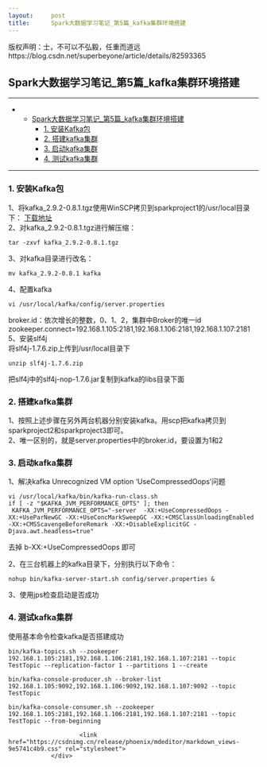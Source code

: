 ```yaml
---
layout:     post
title:      Spark大数据学习笔记_第5篇_kafka集群环境搭建
---
```

<div id="article_content" class="article_content clearfix csdn-tracking-statistics" data-pid="blog" data-mod="popu_307" data-dsm="post">
								<div class="article-copyright">
					版权声明：士，不可以不弘毅，任重而道远					https://blog.csdn.net/superbeyone/article/details/82593365				</div>
								            <div id="content_views" class="markdown_views prism-atom-one-dark">
							<!-- flowchart 箭头图标 勿删 -->
							<svg xmlns="http://www.w3.org/2000/svg" style="display: none;"><path stroke-linecap="round" d="M5,0 0,2.5 5,5z" id="raphael-marker-block" style="-webkit-tap-highlight-color: rgba(0, 0, 0, 0);"></path></svg>
							<h2 id="spark大数据学习笔记第5篇kafka集群环境搭建">Spark大数据学习笔记_第5篇_kafka集群环境搭建</h2>

<hr>

<p></p><div class="toc"><div class="toc">
<ul>
<li><ul>
<li><a href="#spark%E5%A4%A7%E6%95%B0%E6%8D%AE%E5%AD%A6%E4%B9%A0%E7%AC%94%E8%AE%B0%E7%AC%AC5%E7%AF%87kafka%E9%9B%86%E7%BE%A4%E7%8E%AF%E5%A2%83%E6%90%AD%E5%BB%BA" rel="nofollow">Spark大数据学习笔记_第5篇_kafka集群环境搭建</a><ul>
<li><a href="#1-%E5%AE%89%E8%A3%85kafka%E5%8C%85" rel="nofollow">1. 安装Kafka包</a></li>
<li><a href="#2-%E6%90%AD%E5%BB%BAkafka%E9%9B%86%E7%BE%A4" rel="nofollow">2. 搭建kafka集群</a></li>
<li><a href="#3-%E5%90%AF%E5%8A%A8kafka%E9%9B%86%E7%BE%A4" rel="nofollow">3. 启动kafka集群</a></li>
<li><a href="#4-%E6%B5%8B%E8%AF%95kafka%E9%9B%86%E7%BE%A4" rel="nofollow">4. 测试kafka集群</a></li>
</ul>
</li>
</ul>
</li>
</ul>
</div>
</div>


<hr>



<h3 id="1-安装kafka包">1. 安装Kafka包</h3>

<p>1、将kafka_2.9.2-0.8.1.tgz使用WinSCP拷贝到sparkproject1的/usr/local目录下：          <a href="http://kafka.apache.org/downloads" rel="nofollow">下载地址</a> <br>
2、对kafka_2.9.2-0.8.1.tgz进行解压缩：</p>

<pre class="prettyprint"><code class="language-ssh hljs autohotkey">tar -zxvf kafk<span class="hljs-built_in">a_2</span>.<span class="hljs-number">9.2</span>-<span class="hljs-number">0.8</span>.<span class="hljs-number">1</span>.tgz</code></pre>

<p>3、对kafka目录进行改名：</p>



<pre class="prettyprint"><code class="language-ssh hljs autohotkey">mv kafk<span class="hljs-built_in">a_2</span>.<span class="hljs-number">9.2</span>-<span class="hljs-number">0.8</span>.<span class="hljs-number">1</span> kafka</code></pre>

<p>4、配置kafka</p>



<pre class="prettyprint"><code class="language-ssh hljs lua">vi /usr/<span class="hljs-keyword">local</span>/kafka/config/server.properties</code></pre>

<p>broker.id：依次增长的整数，0、1、2，集群中Broker的唯一id <br>
zookeeper.connect=192.168.1.105:2181,192.168.1.106:2181,192.168.1.107:2181 <br>
5、安装slf4j <br>
将slf4j-1.7.6.zip上传到/usr/local目录下</p>



<pre class="prettyprint"><code class="language-ssh hljs avrasm">unzip slf4j-<span class="hljs-number">1.7</span><span class="hljs-number">.6</span><span class="hljs-preprocessor">.zip</span></code></pre>

<p>把slf4j中的slf4j-nop-1.7.6.jar复制到kafka的libs目录下面</p>



<h3 id="2-搭建kafka集群">2. 搭建kafka集群</h3>

<p>1、按照上述步骤在另外两台机器分别安装kafka。用scp把kafka拷贝到sparkproject2和sparkproject3即可。 <br>
2、唯一区别的，就是server.properties中的broker.id，要设置为1和2</p>



<h3 id="3-启动kafka集群">3. 启动kafka集群</h3>

<p>1、解决kafka Unrecognized VM option ‘UseCompressedOops’问题</p>



<pre class="prettyprint"><code class="language-ssh hljs applescript">vi /usr/<span class="hljs-keyword">local</span>/kafka/bin/kafka-<span class="hljs-command">run</span>-<span class="hljs-type">class</span>.sh 
<span class="hljs-keyword">if</span> [ -z <span class="hljs-string">"$KAFKA_JVM_PERFORMANCE_OPTS"</span> ]; <span class="hljs-keyword">then</span>
 KAFKA_JVM_PERFORMANCE_OPTS=<span class="hljs-string">"-server  -XX:+UseCompressedOops -XX:+UseParNewGC -XX:+UseConcMarkSweepGC -XX:+CMSClassUnloadingEnabled -XX:+CMSScavengeBeforeRemark -XX:+DisableExplicitGC -Djava.awt.headless=true"</span></code></pre>

<p>去掉  b-XX:+UseCompressedOops 即可</p>

<p>2、在三台机器上的kafka目录下，分别执行以下命令：</p>



<pre class="prettyprint"><code class="language-ssh hljs axapta">nohup bin/kafka-<span class="hljs-keyword">server</span>-start.sh config/<span class="hljs-keyword">server</span>.properties &amp;</code></pre>

<p>3、使用jps检查启动是否成功</p>



<h3 id="4-测试kafka集群">4. 测试kafka集群</h3>

<p>使用基本命令检查kafka是否搭建成功</p>



<pre class="prettyprint"><code class="language-ssh hljs brainfuck"><span class="hljs-comment">bin/kafka</span><span class="hljs-literal">-</span><span class="hljs-comment">topics</span><span class="hljs-string">.</span><span class="hljs-comment">sh</span> <span class="hljs-literal">-</span><span class="hljs-literal">-</span><span class="hljs-comment">zookeeper</span> <span class="hljs-comment">192</span><span class="hljs-string">.</span><span class="hljs-comment">168</span><span class="hljs-string">.</span><span class="hljs-comment">1</span><span class="hljs-string">.</span><span class="hljs-comment">105:2181</span><span class="hljs-string">,</span><span class="hljs-comment">192</span><span class="hljs-string">.</span><span class="hljs-comment">168</span><span class="hljs-string">.</span><span class="hljs-comment">1</span><span class="hljs-string">.</span><span class="hljs-comment">106:2181</span><span class="hljs-string">,</span><span class="hljs-comment">192</span><span class="hljs-string">.</span><span class="hljs-comment">168</span><span class="hljs-string">.</span><span class="hljs-comment">1</span><span class="hljs-string">.</span><span class="hljs-comment">107:2181</span> <span class="hljs-literal">-</span><span class="hljs-literal">-</span><span class="hljs-comment">topic</span> <span class="hljs-comment">TestTopic</span> <span class="hljs-literal">-</span><span class="hljs-literal">-</span><span class="hljs-comment">replication</span><span class="hljs-literal">-</span><span class="hljs-comment">factor</span> <span class="hljs-comment">1</span> <span class="hljs-literal">-</span><span class="hljs-literal">-</span><span class="hljs-comment">partitions</span> <span class="hljs-comment">1</span> <span class="hljs-literal">-</span><span class="hljs-literal">-</span><span class="hljs-comment">create</span>

<span class="hljs-comment">bin/kafka</span><span class="hljs-literal">-</span><span class="hljs-comment">console</span><span class="hljs-literal">-</span><span class="hljs-comment">producer</span><span class="hljs-string">.</span><span class="hljs-comment">sh</span> <span class="hljs-literal">-</span><span class="hljs-literal">-</span><span class="hljs-comment">broker</span><span class="hljs-literal">-</span><span class="hljs-comment">list</span> <span class="hljs-comment">192</span><span class="hljs-string">.</span><span class="hljs-comment">168</span><span class="hljs-string">.</span><span class="hljs-comment">1</span><span class="hljs-string">.</span><span class="hljs-comment">105:9092</span><span class="hljs-string">,</span><span class="hljs-comment">192</span><span class="hljs-string">.</span><span class="hljs-comment">168</span><span class="hljs-string">.</span><span class="hljs-comment">1</span><span class="hljs-string">.</span><span class="hljs-comment">106:9092</span><span class="hljs-string">,</span><span class="hljs-comment">192</span><span class="hljs-string">.</span><span class="hljs-comment">168</span><span class="hljs-string">.</span><span class="hljs-comment">1</span><span class="hljs-string">.</span><span class="hljs-comment">107:9092</span> <span class="hljs-literal">-</span><span class="hljs-literal">-</span><span class="hljs-comment">topic</span> <span class="hljs-comment">TestTopic</span>

<span class="hljs-comment">bin/kafka</span><span class="hljs-literal">-</span><span class="hljs-comment">console</span><span class="hljs-literal">-</span><span class="hljs-comment">consumer</span><span class="hljs-string">.</span><span class="hljs-comment">sh</span> <span class="hljs-literal">-</span><span class="hljs-literal">-</span><span class="hljs-comment">zookeeper</span> <span class="hljs-comment">192</span><span class="hljs-string">.</span><span class="hljs-comment">168</span><span class="hljs-string">.</span><span class="hljs-comment">1</span><span class="hljs-string">.</span><span class="hljs-comment">105:2181</span><span class="hljs-string">,</span><span class="hljs-comment">192</span><span class="hljs-string">.</span><span class="hljs-comment">168</span><span class="hljs-string">.</span><span class="hljs-comment">1</span><span class="hljs-string">.</span><span class="hljs-comment">106:2181</span><span class="hljs-string">,</span><span class="hljs-comment">192</span><span class="hljs-string">.</span><span class="hljs-comment">168</span><span class="hljs-string">.</span><span class="hljs-comment">1</span><span class="hljs-string">.</span><span class="hljs-comment">107:2181</span> <span class="hljs-literal">-</span><span class="hljs-literal">-</span><span class="hljs-comment">topic</span> <span class="hljs-comment">TestTopic</span> <span class="hljs-literal">-</span><span class="hljs-literal">-</span><span class="hljs-comment">from</span><span class="hljs-literal">-</span><span class="hljs-comment">beginning</span></code></pre>            </div>
						<link href="https://csdnimg.cn/release/phoenix/mdeditor/markdown_views-9e5741c4b9.css" rel="stylesheet">
                </div>